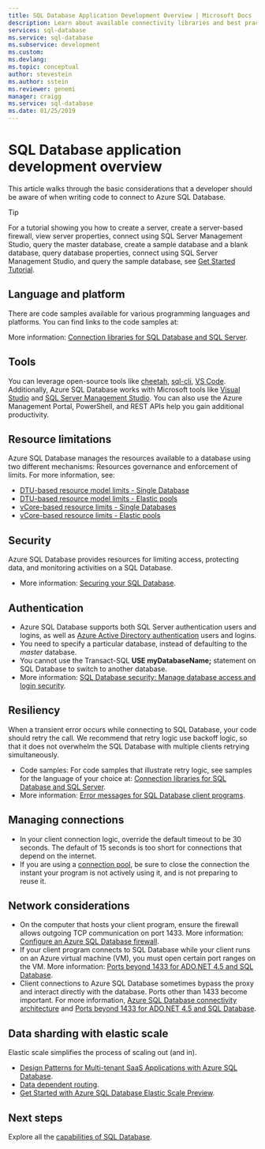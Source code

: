 ```yaml
---
title: SQL Database Application Development Overview | Microsoft Docs
description: Learn about available connectivity libraries and best practices for applications connecting to SQL Database.
services: sql-database
ms.service: sql-database
ms.subservice: development
ms.custom: 
ms.devlang:
ms.topic: conceptual
author: stevestein
ms.author: sstein
ms.reviewer: genemi
manager: craigg
ms.service: sql-database
ms.date: 01/25/2019
---
```

# SQL Database application development overview

This article walks through the basic considerations that a developer should be aware of when writing code to connect to Azure SQL Database.

> [!TIP]
> For a tutorial showing you how to create a server, create a server-based firewall, view server properties, connect using SQL Server Management Studio, query the master database, create a sample database and a blank database, query database properties, connect using SQL Server Management Studio, and query the sample database, see [Get Started Tutorial](sql-database-get-started-portal.md).
>

## Language and platform
There are code samples available for various programming languages and platforms. You can find links to the code samples at:

More information: [Connection libraries for SQL Database and SQL Server](sql-database-libraries.md).

## Tools

You can leverage open-source tools like [cheetah](https://github.com/wunderlist/cheetah), [sql-cli](https://www.npmjs.com/package/sql-cli), [VS Code](https://code.visualstudio.com/). Additionally, Azure SQL Database works with Microsoft tools like [Visual Studio](https://www.visualstudio.com/downloads/) and  [SQL Server Management Studio](https://msdn.microsoft.com/library/ms174173.aspx).  You can also use the Azure Management Portal, PowerShell, and REST APIs help you gain additional productivity.

## Resource limitations

Azure SQL Database manages the resources available to a database using two different mechanisms: Resources governance and enforcement of limits. For more information, see:

- [DTU-based resource model limits - Single Database](sql-database-dtu-resource-limits-single-databases.md)
- [DTU-based resource model limits - Elastic pools](sql-database-dtu-resource-limits-elastic-pools.md)
- [vCore-based resource limits - Single Databases](sql-database-vcore-resource-limits-single-databases.md)
- [vCore-based resource limits - Elastic pools](sql-database-vcore-resource-limits-elastic-pools.md)

## Security

Azure SQL Database provides resources for limiting access, protecting data, and monitoring activities on a SQL Database.

* More information: [Securing your SQL Database](sql-database-security-overview.md).

## Authentication

- Azure SQL Database supports both SQL Server authentication users and logins, as well as [Azure Active Directory authentication](sql-database-aad-authentication.md) users and logins.
- You need to specify a particular database, instead of defaulting to the *master* database.
- You cannot use the Transact-SQL **USE myDatabaseName;** statement on SQL Database to switch to another database.
- More information: [SQL Database security: Manage database access and login security](sql-database-manage-logins.md).

## Resiliency

When a transient error occurs while connecting to SQL Database, your code should retry the call.  We recommend that retry logic use backoff logic, so that it does not overwhelm the SQL Database with multiple clients retrying simultaneously.

- Code samples:  For code samples that illustrate retry logic, see samples for the language of your choice at: [Connection libraries for SQL Database and SQL Server](sql-database-libraries.md).
- More information: [Error messages for SQL Database client programs](sql-database-develop-error-messages.md).

## Managing connections

- In your client connection logic, override the default timeout to be 30 seconds.  The default of 15 seconds is too short for connections that depend on the internet.
- If you are using a [connection pool](https://msdn.microsoft.com/library/8xx3tyca.aspx), be sure to close the connection the instant your program is not actively using it, and is not preparing to reuse it.

## Network considerations

- On the computer that hosts your client program, ensure the firewall allows outgoing TCP communication on port 1433.  More information: [Configure an Azure SQL Database firewall](sql-database-configure-firewall-settings.md).
- If your client program connects to SQL Database while your client runs on an Azure virtual machine (VM), you must open certain port ranges on the VM. More information: [Ports beyond 1433 for ADO.NET 4.5 and SQL Database](sql-database-develop-direct-route-ports-adonet-v12.md).
- Client connections to Azure SQL Database sometimes bypass the proxy and interact directly with the database. Ports other than 1433 become important. For more information, [Azure SQL Database connectivity architecture](sql-database-connectivity-architecture.md) and [Ports beyond 1433 for ADO.NET 4.5 and SQL Database](sql-database-develop-direct-route-ports-adonet-v12.md).

## Data sharding with elastic scale

Elastic scale simplifies the process of scaling out (and in). 

- [Design Patterns for Multi-tenant SaaS Applications with Azure SQL Database](sql-database-design-patterns-multi-tenancy-saas-applications.md).
- [Data dependent routing](sql-database-elastic-scale-data-dependent-routing.md).
- [Get Started with Azure SQL Database Elastic Scale Preview](sql-database-elastic-scale-get-started.md).

## Next steps

Explore all the [capabilities of SQL Database](sql-database-technical-overview.md).
